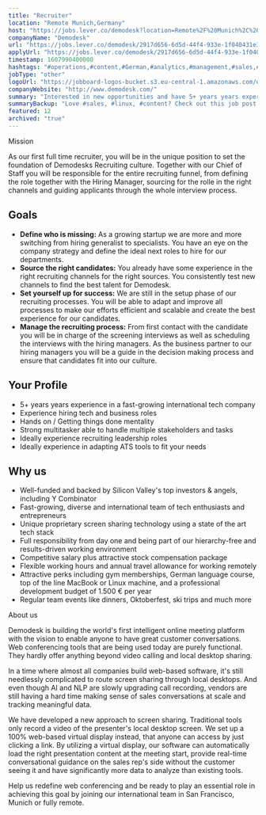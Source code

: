 ```yaml
---
title: "Recruiter"
location: "Remote Munich,Germany"
host: "https://jobs.lever.co/demodesk?location=Remote%2F%20Munich%2C%20Germany"
companyName: "Demodesk"
url: "https://jobs.lever.co/demodesk/2917d656-6d5d-44f4-933e-1f040431e357"
applyUrl: "https://jobs.lever.co/demodesk/2917d656-6d5d-44f4-933e-1f040431e357/apply"
timestamp: 1607990400000
hashtags: "#operations,#content,#German,#analytics,#management,#sales,#linux"
jobType: "other"
logoUrl: "https://jobboard-logos-bucket.s3.eu-central-1.amazonaws.com/demodesk"
companyWebsite: "http://www.demodesk.com/"
summary: "Interested in new opportunities and have 5+ years years experience in a fast-growing international tech company? Demodesk has a job opening for a recruiter."
summaryBackup: "Love #sales, #linux, #content? Check out this job post!"
featured: 12
archived: "true"
---
```


Mission

As our first full time recruiter, you will be in the unique position to set the foundation of Demodesks Recruiting culture. Together with our Chief of Staff you will be responsible for the entire recruiting funnel, from defining the role together with the Hiring Manager, sourcing for the rolle in the right channels and guiding applicants through the whole interview process.

## Goals

*   **Define who is missing:** As a growing startup we are more and more switching from hiring generalist to specialists. You have an eye on the company strategy and define the ideal next roles to hire for our departments.
*   **Source the right candidates:** You already have some experience in the right recruiting channels for the right sources. You consistently test new channels to find the best talent for Demodesk.
*   **Set yourself up for success:** We are still in the setup phase of our recruiting processes. You will be able to adapt and improve all processes to make our efforts efficient and scalable and create the best experience for our candidates.
*   **Manage the recruiting process:** From first contact with the candidate you will be in charge of the screening interviews as well as scheduling the interviews with the hiring managers. As the business partner to our hiring managers you will be a guide in the decision making process and ensure that candidates fit into our culture.

## Your Profile

*   5+ years years experience in a fast-growing international tech company
*   Experience hiring tech and business roles
*   Hands on / Getting things done mentality
*   Strong multitasker able to handle multiple stakeholders and tasks
*   Ideally experience recruiting leadership roles
*   Ideally experience in adapting ATS tools to fit your needs

## Why us

*   Well-funded and backed by Silicon Valley's top investors & angels, including Y Combinator
*   Fast-growing, diverse and international team of tech enthusiasts and entrepreneurs
*   Unique proprietary screen sharing technology using a state of the art tech stack
*   Full responsibility from day one and being part of our hierarchy-free and results-driven working environment
*   Competitive salary plus attractive stock compensation package
*   Flexible working hours and annual travel allowance for working remotely
*   Attractive perks including gym memberships, German language course, top of the line MacBook or Linux machine, and a professional development budget of 1.500 € per year
*   Regular team events like dinners, Oktoberfest, ski trips and much more

About us

Demodesk is building the world's first intelligent online meeting platform with the vision to enable anyone to have great customer conversations. Web conferencing tools that are being used today are purely functional. They hardly offer anything beyond video calling and local desktop sharing.

In a time where almost all companies build web-based software, it's still needlessly complicated to route screen sharing through local desktops. And even though AI and NLP are slowly upgrading call recording, vendors are still having a hard time making sense of sales conversations at scale and tracking meaningful data.

We have developed a new approach to screen sharing. Traditional tools only record a video of the presenter's local desktop screen. We set up a 100% web-based virtual display instead, that anyone can access by just clicking a link. By utilizing a virtual display, our software can automatically load the right presentation content at the meeting start, provide real-time conversational guidance on the sales rep's side without the customer seeing it and have significantly more data to analyze than existing tools.

Help us redefine web conferencing and be ready to play an essential role in achieving this goal by joining our international team in San Francisco, Munich or fully remote.
